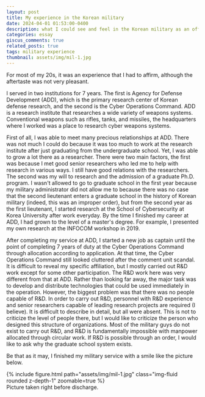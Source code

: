 ```yaml
---
layout: post
title: My experience in the Korean military
date: 2024-04-01 01:53:00-0400
description: what I could see and feel in the Korean military as an officer
categories: essay
giscus_comments: true
related_posts: true
tags: military experience
thumbnail: assets/img/mil-1.jpg
---
```


For most of my 20s, it was an experience that I had to affirm, although the aftertaste was not very pleasant.

I served in two institutions for 7 years. The first is Agency for Defense Development (ADD), which is the primary research center of Korean defense research, and the second is the Cyber Operations Command. ADD is a research institute that researches a wide variety of weapons systems. Conventional weapons such as rifles, tanks, and missiles, the headquarters where I worked was a place to research cyber weapons systems.

First of all, I was able to meet many precious relationships at ADD. There was not much I could do because it was too much to work at the research institute after just graduating from the undergraduate school. Yet, I was able to grow a lot there as a researcher. There were two main factors, the first was because I met good senior researchers who led me to help with research in various ways. I still have good relations with the researchers. The second was my will to research and the admission of a graduate Ph.D. program. I wasn't allowed to go to graduate school in the first year because my military administrator did not allow me to because there was no case that the second lieutenant enters a graduate school in the history of Korean military (indeed, this was an improper order), but from the second year as the first lieutenant, I started research at the School of Cybersecurity at Korea University after work everyday. By the time I finished my career at ADD, I had grown to the level of a master's degree. For example, I presented my own research at the INFOCOM workshop in 2019.

After completing my service at ADD, I started a new job as captain until the point of completing 7 years of duty at the Cyber Operations Command through allocation according to application. At that time, the Cyber Operations Command still looked cluttered after the comment unit scandal. It is difficult to reveal my specific affiliation, but I mostly carried out R&D work except for some other participation. The R&D work here was very different from that at ADD. Rather than looking far away, the major task was to develop and distribute technologies that could be used immediately in the operation. However, the biggest problem was that there was no people capable of R&D. In order to carry out R&D, personnel with R&D experience and senior researchers capable of leading research projects are required (I believe). It is difficult to describe in detail, but all were absent. This is not to criticize the level of people there, but I would like to criticize the person who designed this structure of organizations. Most of the military guys do not exist to carry out R&D, and R&D is fundamentally impossible with manpower allocated through circular work. If R&D is possible through an order, I would like to ask why the graduate school system exists.

Be that as it may, I finished my military service with a smile like the picture below.

<div class="row mt-3">
    {% include figure.html path="assets/img/mil-1.jpg" class="img-fluid rounded z-depth-1" zoomable=true %}
</div>
<div class="caption">
    Picture taken right before discharge.
</div>
